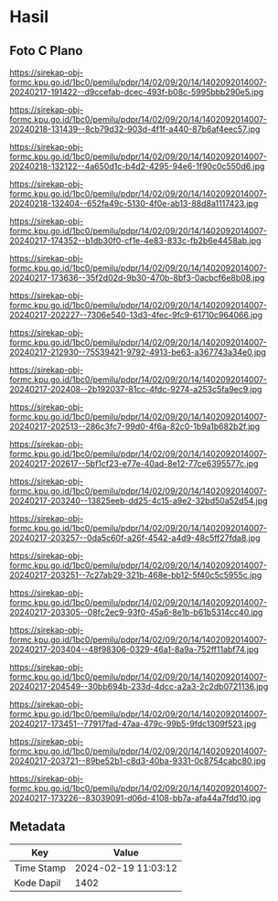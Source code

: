 # Hasil

## Foto C Plano

https://sirekap-obj-formc.kpu.go.id/1bc0/pemilu/pdpr/14/02/09/20/14/1402092014007-20240217-191422--d9ccefab-dcec-493f-b08c-5995bbb290e5.jpg

https://sirekap-obj-formc.kpu.go.id/1bc0/pemilu/pdpr/14/02/09/20/14/1402092014007-20240218-131439--8cb79d32-903d-4f1f-a440-87b6af4eec57.jpg

https://sirekap-obj-formc.kpu.go.id/1bc0/pemilu/pdpr/14/02/09/20/14/1402092014007-20240218-132122--4a650d1c-b4d2-4295-94e6-1f90c0c550d6.jpg

https://sirekap-obj-formc.kpu.go.id/1bc0/pemilu/pdpr/14/02/09/20/14/1402092014007-20240218-132404--652fa49c-5130-4f0e-ab13-88d8a1117423.jpg

https://sirekap-obj-formc.kpu.go.id/1bc0/pemilu/pdpr/14/02/09/20/14/1402092014007-20240217-174352--b1db30f0-cf1e-4e83-833c-fb2b6e4458ab.jpg

https://sirekap-obj-formc.kpu.go.id/1bc0/pemilu/pdpr/14/02/09/20/14/1402092014007-20240217-173636--35f2d02d-9b30-470b-8bf3-0acbcf6e8b08.jpg

https://sirekap-obj-formc.kpu.go.id/1bc0/pemilu/pdpr/14/02/09/20/14/1402092014007-20240217-202227--7306e540-13d3-4fec-9fc9-61710c964066.jpg

https://sirekap-obj-formc.kpu.go.id/1bc0/pemilu/pdpr/14/02/09/20/14/1402092014007-20240217-212930--75539421-9792-4913-be63-a367743a34e0.jpg

https://sirekap-obj-formc.kpu.go.id/1bc0/pemilu/pdpr/14/02/09/20/14/1402092014007-20240217-202408--2b192037-81cc-4fdc-9274-a253c5fa9ec9.jpg

https://sirekap-obj-formc.kpu.go.id/1bc0/pemilu/pdpr/14/02/09/20/14/1402092014007-20240217-202513--286c3fc7-99d0-4f6a-82c0-1b9a1b682b2f.jpg

https://sirekap-obj-formc.kpu.go.id/1bc0/pemilu/pdpr/14/02/09/20/14/1402092014007-20240217-202617--5bf1cf23-e77e-40ad-8e12-77ce6395577c.jpg

https://sirekap-obj-formc.kpu.go.id/1bc0/pemilu/pdpr/14/02/09/20/14/1402092014007-20240217-203240--13825eeb-dd25-4c15-a9e2-32bd50a52d54.jpg

https://sirekap-obj-formc.kpu.go.id/1bc0/pemilu/pdpr/14/02/09/20/14/1402092014007-20240217-203257--0da5c60f-a26f-4542-a4d9-48c5ff27fda8.jpg

https://sirekap-obj-formc.kpu.go.id/1bc0/pemilu/pdpr/14/02/09/20/14/1402092014007-20240217-203251--7c27ab29-321b-468e-bb12-5f40c5c5955c.jpg

https://sirekap-obj-formc.kpu.go.id/1bc0/pemilu/pdpr/14/02/09/20/14/1402092014007-20240217-203305--08fc2ec9-93f0-45a6-8e1b-b61b5314cc40.jpg

https://sirekap-obj-formc.kpu.go.id/1bc0/pemilu/pdpr/14/02/09/20/14/1402092014007-20240217-203404--48f98306-0329-46a1-8a9a-752ff11abf74.jpg

https://sirekap-obj-formc.kpu.go.id/1bc0/pemilu/pdpr/14/02/09/20/14/1402092014007-20240217-204549--30bb694b-233d-4dcc-a2a3-2c2db0721136.jpg

https://sirekap-obj-formc.kpu.go.id/1bc0/pemilu/pdpr/14/02/09/20/14/1402092014007-20240217-173451--77917fad-47aa-479c-99b5-9fdc1309f523.jpg

https://sirekap-obj-formc.kpu.go.id/1bc0/pemilu/pdpr/14/02/09/20/14/1402092014007-20240217-203721--89be52b1-c8d3-40ba-9331-0c8754cabc80.jpg

https://sirekap-obj-formc.kpu.go.id/1bc0/pemilu/pdpr/14/02/09/20/14/1402092014007-20240217-173226--83039091-d06d-4108-bb7a-afa44a7fdd10.jpg


## Metadata

| Key        | Value               |
| ---------- | ------------------- |
| Time Stamp | 2024-02-19 11:03:12 |
| Kode Dapil | 1402                |




